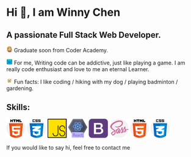 # Hi 👊, I am Winny Chen

## A passionate Full Stack Web Developer.

![girl](./images/girl.png) Graduate soon from Coder Academy.

![coding](./images/coding.png)
For me, Writing code can be addictive, just like playing a game. I am really code enthusiast and love to me an eternal Learner.

![fun](./images/fun.png) Fun facts: I like coding / hiking with my dog / playing badminton / gardening.

## Skills:

<img src="./images/html.png" width="50">
<img src="./images/css.png" width="50">
<img src="./images/js.png" width="50">
<img src="./images/react.png" width="50">
<img src="./images/bootstrap.png" width="50">
<img src="./images/sass.png" width="50">
<img src="./images/html.png" width="50">
<img src="./images/css.png" width="50">

If you would like to say hi, feel free to contact me

